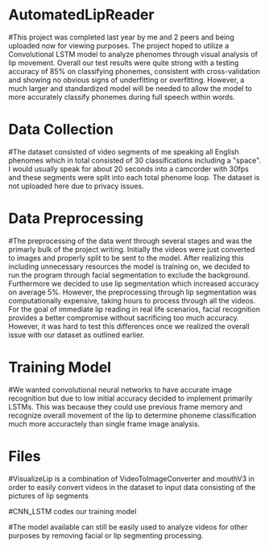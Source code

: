 # AutomatedLipReader

#This project was completed last year by me and 2 peers and being uploaded now for viewing purposes. The project hoped to utilize a Convolutional LSTM model to analyze phenomes through visual analysis of lip movement. Overall our test results were quite strong with a testing accuracy of 85% on classifying phonemes, consistent with cross-validation and showing no obvious signs of underfitting or overfitting. However, a much larger and standardized model will be needed to allow the model to more accurately classify phonemes during full speech within words.

# Data Collection

#The dataset consisted of video segments of me speaking all English phenomes which in total consisted of 30 classifications including a "space". I would usually speak for about 20 seconds into a camcorder with 30fps and these segments were split into each total phenome loop. The dataset is not uploaded here due to privacy issues.

# Data Preprocessing

#The preprocessing of the data went through several stages and was the primarly bulk of the project writing. Initially the videos were just converted to images and properly split to be sent to the model. After realizing this including unnecessary resources the model is training on, we decided to run the program through facial segmentation to exclude the background. Furthermore we decided to use lip segmentation which increased accuracy on average 5%. However, the preprocessing through lip segmentation was computationally expensive, taking hours to process through all the videos. For the goal of immediate lip reading in real life scenarios, facial recognition provides a better compromise without sacrificing too much accuracy. However, it was hard to test this differences once we realized the overall issue with our dataset as outlined earlier.

# Training Model

#We wanted convolutional neural networks to have accurate image recognition but due to low initial accuracy decided to implement primarily LSTMs. This was because they could use previous frame memory and recognize overall movement of the lip to determine phoneme classification much more accuractely than single frame image analysis.

# Files

#VisualizeLip is a combination of VideoToImageConverter and mouthV3 in order to easily convert videos in the dataset to input data consisting of the pictures of lip segments

#CNN_LSTM codes our training model

#The model available can still be easily used to analyze videos for other purposes by removing facial or lip segmenting processing.
